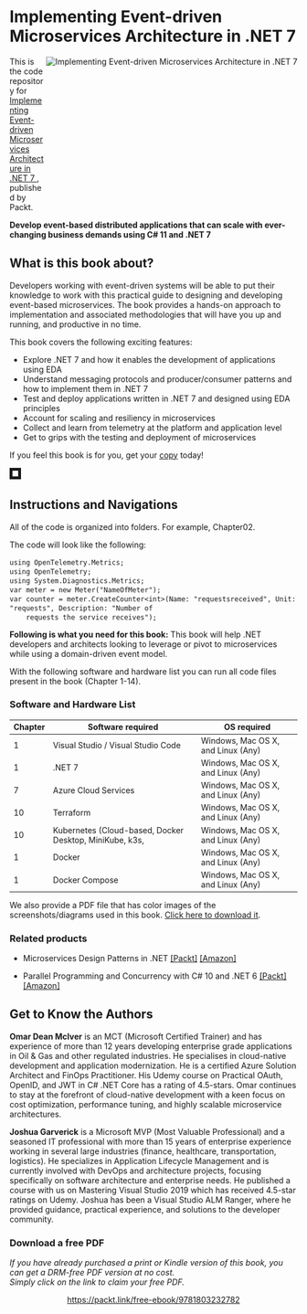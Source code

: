 # Implementing Event-driven Microservices Architecture in .NET 7 

<a href="https://www.packtpub.com/product/implementing-event-driven-microservices-architecture-in-net-7/9781803232782?utm_source=github&utm_medium=repository&utm_campaign="><img src="https://static.packt-cdn.com/products/9781803232782/cover/smaller" alt="Implementing Event-driven Microservices Architecture in .NET 7 " height="256px" align="right"></a>

This is the code repository for [Implementing Event-driven Microservices Architecture in .NET 7 ](https://www.packtpub.com/product/implementing-event-driven-microservices-architecture-in-net-7/9781803232782?utm_source=github&utm_medium=repository&utm_campaign=), published by Packt.

**Develop event-based distributed applications that can scale with ever-changing business demands using C# 11 and .NET 7**

## What is this book about?
Developers working with event-driven systems will be able to put their knowledge to work with this practical guide to designing and developing event-based microservices. The book provides a hands-on approach to implementation and associated methodologies that will have you up and running, and productive in no time.

This book covers the following exciting features:
* Explore .NET 7 and how it enables the development of applications using EDA
* Understand messaging protocols and producer/consumer patterns and how to implement them in .NET 7
* Test and deploy applications written in .NET 7 and designed using EDA principles
* Account for scaling and resiliency in microservices
* Collect and learn from telemetry at the platform and application level
* Get to grips with the testing and deployment of microservices

If you feel this book is for you, get your [copy](https://www.amazon.com/dp/1803232781) today!

<a href="https://www.packtpub.com/?utm_source=github&utm_medium=banner&utm_campaign=GitHubBanner"><img src="https://raw.githubusercontent.com/PacktPublishing/GitHub/master/GitHub.png" 
alt="https://www.packtpub.com/" border="5" /></a>

## Instructions and Navigations
All of the code is organized into folders. For example, Chapter02.

The code will look like the following:
```
using OpenTelemetry.Metrics;
using OpenTelemetry;
using System.Diagnostics.Metrics;
var meter = new Meter("NameOfMeter");
var counter = meter.CreateCounter<int>(Name: "requestsreceived", Unit: "requests", Description: "Number of
    requests the service receives");
```

**Following is what you need for this book:**
This book will help .NET developers and architects looking to leverage or pivot to microservices while using a domain-driven event model.

With the following software and hardware list you can run all code files present in the book (Chapter 1-14).
### Software and Hardware List
| Chapter | Software required | OS required |
| -------- | ------------------------------------ | ----------------------------------- |
| 1 | Visual Studio / Visual Studio Code | Windows, Mac OS X, and Linux (Any) |
| 1 | .NET 7 | Windows, Mac OS X, and Linux (Any) |
| 7 | Azure Cloud Services | Windows, Mac OS X, and Linux (Any) |
| 10 | Terraform | Windows, Mac OS X, and Linux (Any) |
| 10 | Kubernetes (Cloud-based, Docker Desktop, MiniKube, k3s, | Windows, Mac OS X, and Linux (Any) |
| 1 | Docker | Windows, Mac OS X, and Linux (Any) |
| 1 | Docker Compose | Windows, Mac OS X, and Linux (Any) |

We also provide a PDF file that has color images of the screenshots/diagrams used in this book. [Click here to download it](https://packt.link/C9mhU).

### Related products
* Microservices Design Patterns in .NET  [[Packt]](https://www.packtpub.com/product/microservices-design-patterns-in-net/9781804610305?utm_source=github&utm_medium=repository&utm_campaign=) [[Amazon]](https://www.amazon.com/dp/1804610305)

* Parallel Programming and Concurrency with C# 10 and .NET 6  [[Packt]](https://www.packtpub.com/product/parallel-programming-and-concurrency-with-c-10-and-net-6/9781803243672?_ga=2.153142456.1287344892.1663686483-846744100.1661956291&utm_source=github&utm_medium=repository&utm_campaign=) [[Amazon]](https://www.amazon.com/dp/1803243678)



## Get to Know the Authors
**Omar Dean McIver**
is an MCT (Microsoft Certified Trainer) and has experience of more than 12 years developing enterprise grade applications in Oil & Gas and other regulated industries. He specialises in cloud-native development and application modernization. He is a certified Azure Solution Architect and FinOps Practitioner. His Udemy course on Practical OAuth, OpenID, and JWT in C# .NET Core has a rating of 4.5-stars. Omar continues to stay at the forefront of cloud-native development with a keen focus on cost optimization, performance tuning, and highly scalable microservice architectures.

**Joshua Garverick**
is a Microsoft MVP (Most Valuable Professional) and a seasoned IT professional with more than 15 years of enterprise experience working in several large industries (finance, healthcare, transportation, logistics). He specializes in Application Lifecycle Management and is currently involved with DevOps and architecture projects, focusing specifically on software architecture and enterprise needs. He published a course with us on Mastering Visual Studio 2019 which has received 4.5-star ratings on Udemy. Joshua has been a Visual Studio ALM Ranger, where he provided guidance, practical experience, and solutions to the developer community.





### Download a free PDF

 <i>If you have already purchased a print or Kindle version of this book, you can get a DRM-free PDF version at no cost.<br>Simply click on the link to claim your free PDF.</i>
<p align="center"> <a href="https://packt.link/free-ebook/9781803232782">https://packt.link/free-ebook/9781803232782 </a> </p>